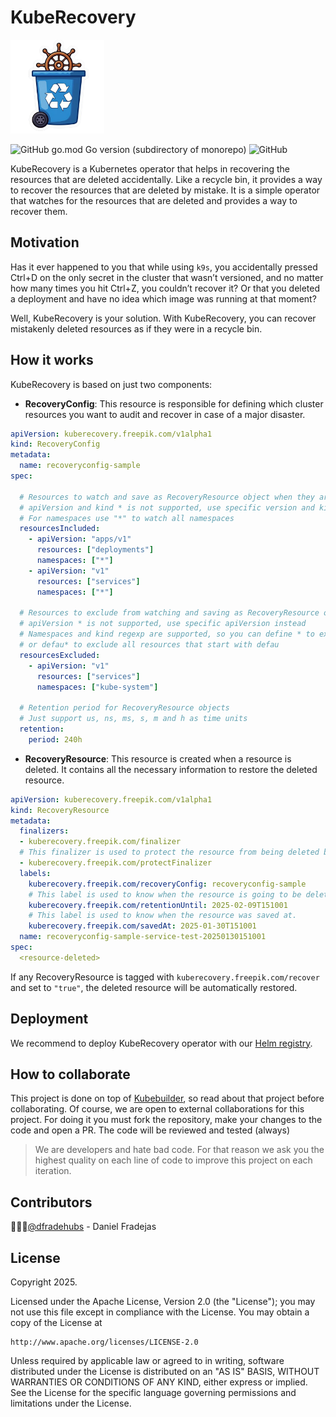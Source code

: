 # KubeRecovery
<img src="https://raw.githubusercontent.com/freepik-company/kuberecovery/master/docs/img/logo.png" alt="KubeRecovery Logo (Main) logo." width="150">

![GitHub go.mod Go version (subdirectory of monorepo)](https://img.shields.io/github/go-mod/go-version/freepik-company/kuberecovery)
![GitHub](https://img.shields.io/github/license/freepik-company/kuberecovery)

KubeRecovery is a Kubernetes operator that helps in recovering the resources that are deleted accidentally.
Like a recycle bin, it provides a way to recover the resources that are deleted by mistake. It is a simple 
operator that watches for the resources that are deleted and provides a way to recover them.

## Motivation

Has it ever happened to you that while using `k9s`, you accidentally pressed Ctrl+D on the only secret in the cluster that
wasn’t versioned, and no matter how many times you hit Ctrl+Z, you couldn’t recover it? Or that you deleted a deployment
and have no idea which image was running at that moment?

Well, KubeRecovery is your solution. With KubeRecovery, you can recover mistakenly deleted resources as if they were in
a recycle bin.

## How it works

KubeRecovery is based on just two components:
* **RecoveryConfig**: This resource is responsible for defining which cluster resources you want to audit and recover 
in case of a major disaster.
```yaml
apiVersion: kuberecovery.freepik.com/v1alpha1
kind: RecoveryConfig
metadata:
  name: recoveryconfig-sample
spec:

  # Resources to watch and save as RecoveryResource object when they are deleted
  # apiVersion and kind * is not supported, use specific version and kind instead
  # For namespaces use "*" to watch all namespaces
  resourcesIncluded:
    - apiVersion: "apps/v1"
      resources: ["deployments"]
      namespaces: ["*"]
    - apiVersion: "v1"
      resources: ["services"]
      namespaces: ["*"]

  # Resources to exclude from watching and saving as RecoveryResource object
  # apiVersion * is not supported, use specific apiVersion instead
  # Namespaces and kind regexp are supported, so you can define * to exclude all resources of a kind or namespace
  # or defau* to exclude all resources that start with defau
  resourcesExcluded:
    - apiVersion: "v1"
      resources: ["services"]
      namespaces: ["kube-system"]

  # Retention period for RecoveryResource objects
  # Just support us, ns, ms, s, m and h as time units
  retention:
    period: 240h
```

* **RecoveryResource**: This resource is created when a resource is deleted. It contains all the necessary information 
to restore the deleted resource.
```yaml
apiVersion: kuberecovery.freepik.com/v1alpha1
kind: RecoveryResource
metadata:
  finalizers:
  - kuberecovery.freepik.com/finalizer
  # This finalizer is used to protect the resource from being deleted before the retentionUntil label date.
  - kuberecovery.freepik.com/protectFinalizer
  labels:
    kuberecovery.freepik.com/recoveryConfig: recoveryconfig-sample
    # This label is used to know when the resource is going to be deleted.
    kuberecovery.freepik.com/retentionUntil: 2025-02-09T151001
    # This label is used to know when the resource was saved at.
    kuberecovery.freepik.com/savedAt: 2025-01-30T151001
  name: recoveryconfig-sample-service-test-20250130151001
spec:
  <resource-deleted>
```
If any RecoveryResource is tagged with `kuberecovery.freepik.com/recover` and set to `"true"`, the deleted resource will 
be automatically restored.

## Deployment
We recommend to deploy KubeRecovery operator with our [Helm registry](https://freepik-company.github.io/kuberecovery/).

## How to collaborate

This project is done on top of [Kubebuilder](https://github.com/kubernetes-sigs/kubebuilder), so read about that project
before collaborating. Of course, we are open to external collaborations for this project. For doing it you must fork the
repository, make your changes to the code and open a PR. The code will be reviewed and tested (always)

> We are developers and hate bad code. For that reason we ask you the highest quality on each line of code to improve
> this project on each iteration.

## Contributors
🧑🏽‍🦱[@dfradehubs](https://github.com/dfradehubs) - Daniel Fradejas

## License

Copyright 2025.

Licensed under the Apache License, Version 2.0 (the "License");
you may not use this file except in compliance with the License.
You may obtain a copy of the License at

    http://www.apache.org/licenses/LICENSE-2.0

Unless required by applicable law or agreed to in writing, software
distributed under the License is distributed on an "AS IS" BASIS,
WITHOUT WARRANTIES OR CONDITIONS OF ANY KIND, either express or implied.
See the License for the specific language governing permissions and
limitations under the License.

